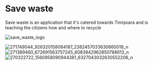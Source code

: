 Save waste
==============
Save waste is an application that it's catered towards Timișoara and is teaching the citizens how and where to recycle

![save_waste_logo](https://user-images.githubusercontent.com/62098466/144653575-107d1560-66dd-470d-90f7-7daeea53b658.jpg)




![271749044_926320158084187_2382457033630660018_n](https://user-images.githubusercontent.com/62098466/149640881-388a9c9e-1ce3-4d87-913a-1eace5486473.jpg)
![271389460_672691563757245_6083942962850788613_n](https://user-images.githubusercontent.com/62098466/149640883-00aba13a-fe9c-425e-8fb9-9a0089ad9a0e.jpg)
![270322722_1560958090944381_6327043032630552206_n](https://user-images.githubusercontent.com/62098466/149640885-b826fe2e-ca73-4119-916a-39bddef8d6f7.jpg)
